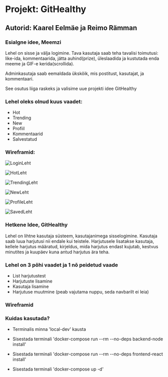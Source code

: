 # Projekt: GitHealthy

## Autorid: Kaarel Eelmäe ja Reimo Rämman

### Esialgne idee, Meemzi
Lehel on sisse ja välja logimine. Tava kasutaja saab teha tavalisi toimutusi: like-ida, kommentaarida, jätta auhind(prize), üleslaadida ja kustutada enda meeme ja GIF-e kerida(scrollida).

Adminkasutaja saab eemaldada ükskõik, mis postitust, kasutajat, ja kommentaari.

See osutus liiga raskeks ja valisime uue projekti idee GitHealthy

### Lehel oleks olnud kuus vaadet: 
 - Hot
 - Trending
 - New
 - Profiil
 - Kommentaarid
 - Salvestatud


### Wireframid:

![LoginLeht](https://user-images.githubusercontent.com/78594982/141683459-7b30490e-af89-4aec-b82f-21bc4aec3842.png)

![HotLeht](https://user-images.githubusercontent.com/78594982/141683464-a4b7e1e3-3058-476d-a7eb-428a11708222.png)

![TrendingLeht](https://user-images.githubusercontent.com/78594982/141683467-db4e660a-2842-4d0b-aaa5-77fc2e5d9b26.png)

![NewLeht](https://user-images.githubusercontent.com/78594982/141683469-1ecaeceb-ce56-406a-9cac-97607769a5a0.png)

![ProfileLeht](https://user-images.githubusercontent.com/78594982/141683481-c2578664-766d-4ad3-bd15-363a9666106b.png)

![SavedLeht](https://user-images.githubusercontent.com/78594982/141683484-48e11190-43b3-41bc-9519-be66daea2bee.png)



### Hetkene Idee, GitHealthy
Lehel on lihtne kasutaja süsteem, kasutajanimega sisselogimine. Kasutaja saab luua harjutusi nii endale kui teistele. Harjutusele lisatakse kasutaja, kellele harjutus määratud, kirjeldus, mida harjutus endast kujutab, kestvus minutites ja kuupäev kuna antud harjutus ära teha.

### Lehel on 3 põhi vaadet ja 1 nõ peidetud vaade
 - List harjutustest
 - Harjutuste lisamine
 - Kasutaja lisamine
 - Harjutuse muutmine (peab vajutama nuppu, seda navbarilt ei leia)

 ### Wireframid


### Kuidas kasutada?

 - Terminalis minna 'local-dev' kausta

 - Sisestada terminali 'docker-compose run --rm --no-deps backend-node install'

  - Sisestada terminali 'docker-compose run --rm --no-deps frontend-react install'

 - Sisestada terminali 'docker-compose up -d'